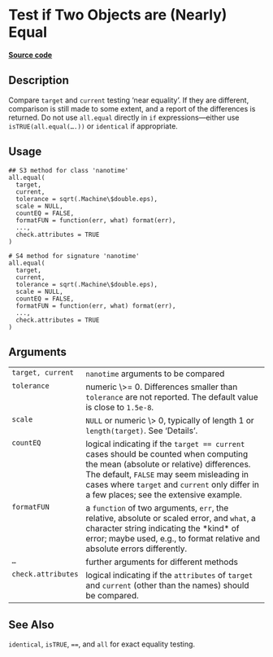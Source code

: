 

# Test if Two Objects are (Nearly) Equal

[**Source code**](https://github.com/eddelbuettel/nanotime/tree/master/R/#L)

## Description

Compare <code>target</code> and <code>current</code> testing ‘near
equality’. If they are different, comparison is still made to some
extent, and a report of the differences is returned. Do not use
<code>all.equal</code> directly in <code>if</code> expressions—either
use <code>isTRUE(all.equal(….))</code> or <code>identical</code> if
appropriate.

## Usage

<pre><code class='language-R'>## S3 method for class 'nanotime'
all.equal(
  target,
  current,
  tolerance = sqrt(.Machine\$double.eps),
  scale = NULL,
  countEQ = FALSE,
  formatFUN = function(err, what) format(err),
  ...,
  check.attributes = TRUE
)

# S4 method for signature 'nanotime'
all.equal(
  target,
  current,
  tolerance = sqrt(.Machine\$double.eps),
  scale = NULL,
  countEQ = FALSE,
  formatFUN = function(err, what) format(err),
  ...,
  check.attributes = TRUE
)
</code></pre>

## Arguments

<table role="presentation">
<tr>
<td style="white-space: nowrap; font-family: monospace; vertical-align: top">
<code id="target">target</code>, <code id="current">current</code>
</td>
<td>
<code>nanotime</code> arguments to be compared
</td>
</tr>
<tr>
<td style="white-space: nowrap; font-family: monospace; vertical-align: top">
<code id="tolerance">tolerance</code>
</td>
<td>
numeric \>= 0. Differences smaller than <code>tolerance</code> are not
reported. The default value is close to <code>1.5e-8</code>.
</td>
</tr>
<tr>
<td style="white-space: nowrap; font-family: monospace; vertical-align: top">
<code id="scale">scale</code>
</td>
<td>
<code>NULL</code> or numeric \> 0, typically of length 1 or
<code>length(target)</code>. See ‘Details’.
</td>
</tr>
<tr>
<td style="white-space: nowrap; font-family: monospace; vertical-align: top">
<code id="countEQ">countEQ</code>
</td>
<td>
logical indicating if the <code>target == current</code> cases should be
counted when computing the mean (absolute or relative) differences. The
default, <code>FALSE</code> may seem misleading in cases where
<code>target</code> and <code>current</code> only differ in a few
places; see the extensive example.
</td>
</tr>
<tr>
<td style="white-space: nowrap; font-family: monospace; vertical-align: top">
<code id="formatFUN">formatFUN</code>
</td>
<td>
a <code>function</code> of two arguments, <code>err</code>, the
relative, absolute or scaled error, and <code>what</code>, a character
string indicating the *kind* of error; maybe used, e.g., to format
relative and absolute errors differently.
</td>
</tr>
<tr>
<td style="white-space: nowrap; font-family: monospace; vertical-align: top">
<code id="...">…</code>
</td>
<td>
further arguments for different methods
</td>
</tr>
<tr>
<td style="white-space: nowrap; font-family: monospace; vertical-align: top">
<code id="check.attributes">check.attributes</code>
</td>
<td>
logical indicating if the <code>attributes</code> of <code>target</code>
and <code>current</code> (other than the names) should be compared.
</td>
</tr>
</table>

## See Also

<code>identical</code>, <code>isTRUE</code>, <code>==</code>, and
<code>all</code> for exact equality testing.
